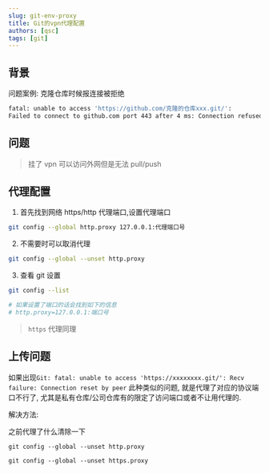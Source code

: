 ```yaml
---
slug: git-env-proxy
title: Git的vpn代理配置
authors: [qsc]
tags: [git]
---
```


## 背景

问题案例: 克隆仓库时候报连接被拒绝

```bash
fatal: unable to access 'https://github.com/克隆的仓库xxx.git/':
Failed to connect to github.com port 443 after 4 ms: Connection refused
```

## 问题

> 挂了 vpn 可以访问外网但是无法 pull/push

## 代理配置

1. 首先找到网络 https/http 代理端口,设置代理端口

```bash
git config --global http.proxy 127.0.0.1:代理端口号
```

2. 不需要时可以取消代理

```bash
git config --global --unset http.proxy
```

3. 查看 git 设置

```bash
git config --list

# 如果设置了端口的话会找到如下的信息
# http.proxy=127.0.0.1:端口号
```

> `https` 代理同理

## 上传问题

如果出现`Git: fatal: unable to access 'https://xxxxxxxx.git/': Recv failure: Connection reset by peer` 此种类似的问题, 就是代理了对应的协议端口不行了, 尤其是私有仓库/公司仓库有的限定了访问端口或者不让用代理的. 

解决方法:

之前代理了什么清除一下

```
git config --global --unset http.proxy
```

```
git config --global --unset https.proxy
```

